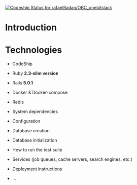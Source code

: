[ ![Codeship Status for rafaelBadan/OBC_onebitslack](https://app.codeship.com/projects/fd839fa0-9bac-0135-a1ca-1a002c6416cb/status?branch=master)](https://app.codeship.com/projects/252738)

# Introduction

# Technologies

* CodeShip

* Ruby **2.3-slim version**

* Rails **5.0.1**

* Docker & Docker-compose

* Redis

* System dependencies

* Configuration

* Database creation

* Database initialization

* How to run the test suite

* Services (job queues, cache servers, search engines, etc.)

* Deployment instructions

* ...
